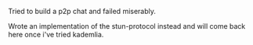 Tried to build a p2p chat and failed miserably.

Wrote an implementation of the stun-protocol instead and will come back here once i've tried kademlia.
